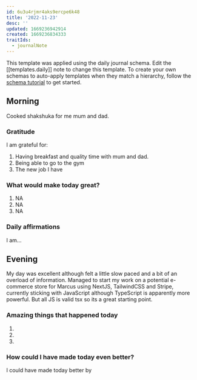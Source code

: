 ```yaml
---
id: 6u3u4rjmr4aks9ercpe6k48
title: '2022-11-23'
desc: ''
updated: 1669236942914
created: 1669236834333
traitIds:
  - journalNote
---
```

This template was applied using the daily journal schema. Edit the [[templates.daily]] note to change this template.
To create your own schemas to auto-apply templates when they match a hierarchy, follow the [schema tutorial](https://blog.dendron.so/notes/P1DL2uXHpKUCa7hLiFbFA/) to get started.

<!--
Based on the journaling method created by Intelligent Change:
- [Intelligent Change: Our Story](https://www.intelligentchange.com/pages/our-story)
- [The Five Minute Journal](https://www.intelligentchange.com/products/the-five-minute-journal)
-->

## Morning

Cooked shakshuka for me mum and dad.

### Gratitude

I am grateful for:

1. Having breakfast and quality time with mum and dad.
2. Being able to go to the gym
3. The new job I have

### What would make today great?

1. NA
2. NA
3. NA

### Daily affirmations

I am...

## Evening

<!-- Fill out this section before going to sleep, reflecting on your day -->

My day was excellent although felt a little slow paced and a bit of an overload of information.
Managed to start my work on a potential e-commerce store for Marcus using NextJS, TailwindCSS and Stripe, currently sticking with JavaScript although TypeScript is apparently more powerful. 
But all JS is valid tsx so its a great starting point.

### Amazing things that happened today

1.
2.
3.

### How could I have made today even better?

I could have made today better by

